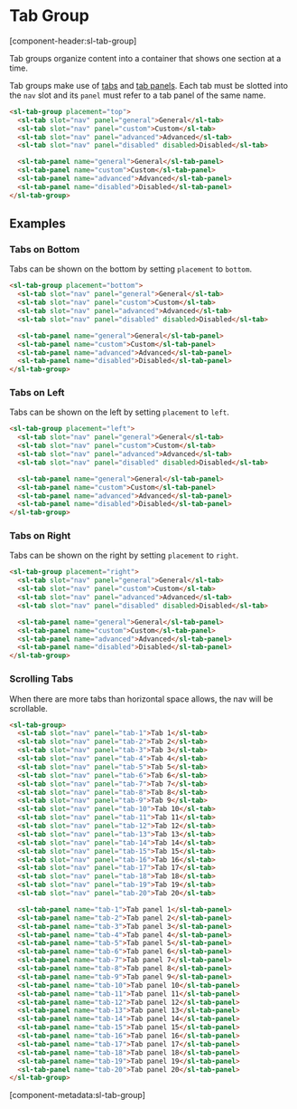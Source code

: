 # Tab Group

[component-header:sl-tab-group]

Tab groups organize content into a container that shows one section at a time.

Tab groups make use of [tabs](/components/tab.md) and [tab panels](/components/tab-panel.md). Each tab must be slotted into the `nav` slot and its `panel` must refer to a tab panel of the same name.

```html preview
<sl-tab-group placement="top">
  <sl-tab slot="nav" panel="general">General</sl-tab>
  <sl-tab slot="nav" panel="custom">Custom</sl-tab>
  <sl-tab slot="nav" panel="advanced">Advanced</sl-tab>
  <sl-tab slot="nav" panel="disabled" disabled>Disabled</sl-tab>

  <sl-tab-panel name="general">General</sl-tab-panel>
  <sl-tab-panel name="custom">Custom</sl-tab-panel>
  <sl-tab-panel name="advanced">Advanced</sl-tab-panel>
  <sl-tab-panel name="disabled">Disabled</sl-tab-panel>
</sl-tab-group>
```

## Examples

### Tabs on Bottom

Tabs can be shown on the bottom by setting `placement` to `bottom`.

```html preview
<sl-tab-group placement="bottom">
  <sl-tab slot="nav" panel="general">General</sl-tab>
  <sl-tab slot="nav" panel="custom">Custom</sl-tab>
  <sl-tab slot="nav" panel="advanced">Advanced</sl-tab>
  <sl-tab slot="nav" panel="disabled" disabled>Disabled</sl-tab>

  <sl-tab-panel name="general">General</sl-tab-panel>
  <sl-tab-panel name="custom">Custom</sl-tab-panel>
  <sl-tab-panel name="advanced">Advanced</sl-tab-panel>
  <sl-tab-panel name="disabled">Disabled</sl-tab-panel>
</sl-tab-group>
```

### Tabs on Left

Tabs can be shown on the left by setting `placement` to `left`.

```html preview
<sl-tab-group placement="left">
  <sl-tab slot="nav" panel="general">General</sl-tab>
  <sl-tab slot="nav" panel="custom">Custom</sl-tab>
  <sl-tab slot="nav" panel="advanced">Advanced</sl-tab>
  <sl-tab slot="nav" panel="disabled" disabled>Disabled</sl-tab>

  <sl-tab-panel name="general">General</sl-tab-panel>
  <sl-tab-panel name="custom">Custom</sl-tab-panel>
  <sl-tab-panel name="advanced">Advanced</sl-tab-panel>
  <sl-tab-panel name="disabled">Disabled</sl-tab-panel>
</sl-tab-group>
```

### Tabs on Right

Tabs can be shown on the right by setting `placement` to `right`.

```html preview
<sl-tab-group placement="right">
  <sl-tab slot="nav" panel="general">General</sl-tab>
  <sl-tab slot="nav" panel="custom">Custom</sl-tab>
  <sl-tab slot="nav" panel="advanced">Advanced</sl-tab>
  <sl-tab slot="nav" panel="disabled" disabled>Disabled</sl-tab>

  <sl-tab-panel name="general">General</sl-tab-panel>
  <sl-tab-panel name="custom">Custom</sl-tab-panel>
  <sl-tab-panel name="advanced">Advanced</sl-tab-panel>
  <sl-tab-panel name="disabled">Disabled</sl-tab-panel>
</sl-tab-group>
```

### Scrolling Tabs

When there are more tabs than horizontal space allows, the nav will be scrollable.

```html preview
<sl-tab-group>
  <sl-tab slot="nav" panel="tab-1">Tab 1</sl-tab>
  <sl-tab slot="nav" panel="tab-2">Tab 2</sl-tab>
  <sl-tab slot="nav" panel="tab-3">Tab 3</sl-tab>
  <sl-tab slot="nav" panel="tab-4">Tab 4</sl-tab>
  <sl-tab slot="nav" panel="tab-5">Tab 5</sl-tab>
  <sl-tab slot="nav" panel="tab-6">Tab 6</sl-tab>
  <sl-tab slot="nav" panel="tab-7">Tab 7</sl-tab>
  <sl-tab slot="nav" panel="tab-8">Tab 8</sl-tab>
  <sl-tab slot="nav" panel="tab-9">Tab 9</sl-tab>
  <sl-tab slot="nav" panel="tab-10">Tab 10</sl-tab>
  <sl-tab slot="nav" panel="tab-11">Tab 11</sl-tab>
  <sl-tab slot="nav" panel="tab-12">Tab 12</sl-tab>
  <sl-tab slot="nav" panel="tab-13">Tab 13</sl-tab>
  <sl-tab slot="nav" panel="tab-14">Tab 14</sl-tab>
  <sl-tab slot="nav" panel="tab-15">Tab 15</sl-tab>
  <sl-tab slot="nav" panel="tab-16">Tab 16</sl-tab>
  <sl-tab slot="nav" panel="tab-17">Tab 17</sl-tab>
  <sl-tab slot="nav" panel="tab-18">Tab 18</sl-tab>
  <sl-tab slot="nav" panel="tab-19">Tab 19</sl-tab>
  <sl-tab slot="nav" panel="tab-20">Tab 20</sl-tab>

  <sl-tab-panel name="tab-1">Tab panel 1</sl-tab-panel>
  <sl-tab-panel name="tab-2">Tab panel 2</sl-tab-panel>
  <sl-tab-panel name="tab-3">Tab panel 3</sl-tab-panel>
  <sl-tab-panel name="tab-4">Tab panel 4</sl-tab-panel>
  <sl-tab-panel name="tab-5">Tab panel 5</sl-tab-panel>
  <sl-tab-panel name="tab-6">Tab panel 6</sl-tab-panel>
  <sl-tab-panel name="tab-7">Tab panel 7</sl-tab-panel>
  <sl-tab-panel name="tab-8">Tab panel 8</sl-tab-panel>
  <sl-tab-panel name="tab-9">Tab panel 9</sl-tab-panel>
  <sl-tab-panel name="tab-10">Tab panel 10</sl-tab-panel>
  <sl-tab-panel name="tab-11">Tab panel 11</sl-tab-panel>
  <sl-tab-panel name="tab-12">Tab panel 12</sl-tab-panel>
  <sl-tab-panel name="tab-13">Tab panel 13</sl-tab-panel>
  <sl-tab-panel name="tab-14">Tab panel 14</sl-tab-panel>
  <sl-tab-panel name="tab-15">Tab panel 15</sl-tab-panel>
  <sl-tab-panel name="tab-16">Tab panel 16</sl-tab-panel>
  <sl-tab-panel name="tab-17">Tab panel 17</sl-tab-panel>
  <sl-tab-panel name="tab-18">Tab panel 18</sl-tab-panel>
  <sl-tab-panel name="tab-19">Tab panel 19</sl-tab-panel>
  <sl-tab-panel name="tab-20">Tab panel 20</sl-tab-panel>
</sl-tab-group>
```

[component-metadata:sl-tab-group]

